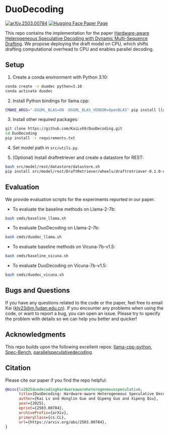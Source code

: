 # DuoDecoding
[![arXiv.2503.00784](https://img.shields.io/badge/arXiv-2503.00784-red)](https://arxiv.org/abs/2503.00784) [![Hugging Face Paper Page](https://img.shields.io/badge/🤗%20Paper%20Page-2503.00784-yellow)](https://huggingface.co/papers/2503.00784)

This repo contains the implementation for the paper [Hardware-aware Heterogeneous Speculative Decoding with Dynamic Multi-Sequence Drafting](https://arxiv.org/abs/2503.00784). We propose deploying the draft model on CPU, which shifts drafting computational overhead to CPU and enables parallel decoding.

## Setup

1. Create a conda environment with Python 3.10:

```sh
conda create -n duodec python=3.10
conda activate duodec
```

2. Install Python bindings for llama.cpp:
```sh
CMAKE_ARGS="-DGGML_BLAS=ON -DGGML_BLAS_VENDOR=OpenBLAS" pip install llama-cpp-python
```


3. Install other required packages:
```sh
git clone https://github.com/KaiLv69/DuoDecoding.git
cd DuoDecoding
pip install -r requirements.txt
```

4. Set model path in `src/utils.py`.

5. (Optional) Install draftretriever and create a datastore for REST:
```sh
bash src/model/rest/datastore/datastore.sh
pip install src/model/rest/DraftRetriever/wheels/draftretriever-0.1.0-cp310-cp310-manylinux_2_34_x86_64.whl
```

## Evaluation
We provide evaluation scripts for the experiments reported in our paper.
- To evaluate the baseline methods on Llama-2-7b:
```sh
bash cmds/baseline_llama.sh
```
- To evaluate DuoDecoding on Llama-2-7b:
```sh
bash cmds/duodec_llama.sh
```
- To evaluate baseline methods on Vicuna-7b-v1.5:
```sh
bash cmds/baseline_vicuna.sh
```
- To evaluate DuoDecoding on Vicuna-7b-v1.5:
```sh
bash cmds/duodec_vicuna.sh
```


## Bugs and Questions
If you have any questions related to the code or the paper, feel free to email Kai (klv23@m.fudan.edu.cn). If you encounter any problems when using the code, or want to report a bug, you can open an issue. Please try to specify the problem with details so we can help you better and quicker!


## Acknowledgments

This repo builds upon the following excellent repos: [llama-cpp-python](https://github.com/abetlen/llama-cpp-python), [Spec-Bench](https://github.com/hemingkx/Spec-Bench), [parallelspeculativedecoding](https://github.com/smart-lty/parallelspeculativedecoding).

## Citation
Please cite our paper if you find the repo helpful:
```bibtex
@misc{lv2025duodecodinghardwareawareheterogeneousspeculative,
      title={DuoDecoding: Hardware-aware Heterogeneous Speculative Decoding with Dynamic Multi-Sequence Drafting}, 
      author={Kai Lv and Honglin Guo and Qipeng Guo and Xipeng Qiu},
      year={2025},
      eprint={2503.00784},
      archivePrefix={arXiv},
      primaryClass={cs.CL},
      url={https://arxiv.org/abs/2503.00784}, 
}
```
